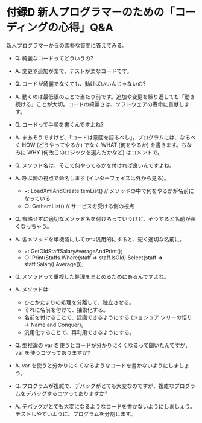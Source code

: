 # 付録D 新人プログラマーのための「コーディングの心得」Q&A

新人プログラマーからの素朴な質問に答えてみる。

- Q. 綺麗なコードってどういうの?
- A. 変更や追加が楽で、テストが楽なコードです。

- Q. コードが綺麗でなくても、動けばいいんじゃないの?
- A. 動くのは最低限のことで当たり前です。追加や変更を繰り返しても「動き続ける」ことが大切。コードの綺麗さは、ソフトウェアの寿命に貢献します。

- Q. コードって手順を書くんですよね?
- A. まあそうですけど、「コードは意図を語るべし」。プログラムには、なるべく HOW (どうやってやるか) でなく WHAT (何をやるか) を書きます。ちなみに WHY (何故このロジックを選んだかなど) はコメントで。

- Q. メソッド名は、そこで何やってるかを付ければ良いんですよね。
- A. 呼ぶ側の視点で命名します (インターフェイスは外から見る)。
  - ×: LoadXmlAndCreateItemList() // メソッドの中で何をやるかが名前になっている
  - ○: GetItemList() // サービスを受ける側の視点

- Q. 省略せずに適切なメソッド名を付けろっていうけど、そうすると名前が長くなっちゃう。
- A. 各メソッドを単機能にしてかつ汎用的にすると、短く適切な名前に。
  - ×: GetOldStaffSalaryAverageAndPrint();
  - ○: Print(Staffs.Where(staff => staff.IsOld).Select(staff => staff.Salary).Average());

- Q. メソッドって重複した処理をまとめるためにあるんですよね。
- A. メソッドは:
  - ひとかたまりの処理を分離して、独立させる。
  - それに名前を付けて、抽象化する。
  - 名前を付けることで、認識できるようにする (ジョシュア ツリーの悟り → Name and Conquer)。
  - 汎用化することで、再利用できるようにする。

- Q. 型推論の var を使うとコードが分かりにくくなるって聞いたんですが、var を使うコツってありますか?
- A. var を使うと分かりにくくなるようなコードを書かないようにしましょう。

- Q. プログラムが複雑で、デバッグがとても大変なのですが、複雑なプログラムをデバッグするコツってありますか?
- A. デバッグがとても大変になるようなコードを書かないようにしましょう。テストしやすいように、プログラムを分割します。
